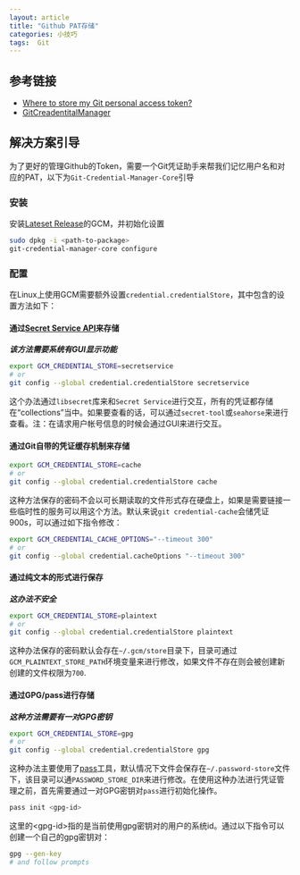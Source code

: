 ```yaml
---
layout: article
title: "Github PAT存储"
categories: 小技巧
tags:  Git
---
```


## 参考链接

* [Where to store my Git personal access token?](https://stackoverflow.com/a/51505417)
* [GitCreadentitalManager](https://github.com/GitCredentialManager/git-credential-manager/blob/main/docs/credstores.md)

## 解决方案引导

为了更好的管理Github的Token，需要一个Git凭证助手来帮我们记忆用户名和对应的PAT，以下为`Git-Credential-Manager-Core`引导

### 安装

安装[Lateset Release](https://github.com/microsoft/Git-Credential-Manager-Core/releases/)的GCM，并初始化设置

   ```bash
   sudo dpkg -i <path-to-package>
   git-credential-manager-core configure
   ```

### 配置

在Linux上使用GCM需要额外设置`credential.credentialStore`，其中包含的设置方法如下：

#### 通过[Secret Service API](https://specifications.freedesktop.org/secret-service/latest/)来存储
  
***该方法需要系统有GUI显示功能***

```bash
export GCM_CREDENTIAL_STORE=secretservice
# or
git config --global credential.credentialStore secretservice
```

这个办法通过`libsecret`库来和`Secret Service`进行交互，所有的凭证都存储在“collections”当中。如果要查看的话，可以通过`secret-tool`或`seahorse`来进行查看。注：在请求用户帐号信息的时候会通过GUI来进行交互。

#### 通过Git自带的凭证缓存机制来存储

```bash
export GCM_CREDENTIAL_STORE=cache
# or
git config --global credential.credentialStore cache
```

这种方法保存的密码不会以可长期读取的文件形式存在硬盘上，如果是需要链接一些临时性的服务可以用这个方法。默认来说`git credential-cache`会储凭证900s，可以通过如下指令修改：

```bash
export GCM_CREDENTIAL_CACHE_OPTIONS="--timeout 300"
# or
git config --global credential.cacheOptions "--timeout 300"
```

#### 通过纯文本的形式进行保存
  
***这办法不安全***

```bash
export GCM_CREDENTIAL_STORE=plaintext
# or
git config --global credential.credentialStore plaintext
```

这种办法保存的密码默认会存在`~/.gcm/store`目录下，目录可通过`GCM_PLAINTEXT_STORE_PATH`环境变量来进行修改，如果文件不存在则会被创建新创建的文件权限为`700`.

#### 通过GPG/pass进行存储

***这种方法需要有一对GPG密钥***

```bash
export GCM_CREDENTIAL_STORE=gpg
# or
git config --global credential.credentialStore gpg
```

这种办法主要使用了[pass](https://www.passwordstore.org/)工具，默认情况下文件会保存在`~/.password-store`文件下，该目录可以通`PASSWORD_STORE_DIR`来进行修改。在使用这种办法进行凭证管理之前，首先需要通过一对GPG密钥对`pass`进行初始化操作。

```bash
pass init <gpg-id>
```

这里的\<gpg-id\>指的是当前使用gpg密钥对的用户的系统id。通过以下指令可以创建一个自己的gpg密钥对：

```bash
gpg --gen-key
# and follow prompts
```
